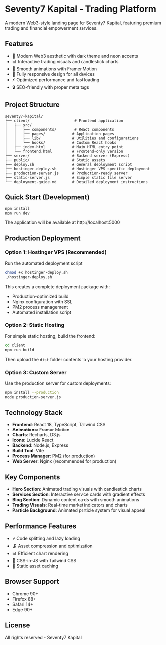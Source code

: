 # Seventy7 Kapital - Trading Platform

A modern Web3-style landing page for Seventy7 Kapital, featuring premium trading and financial empowerment services.

## Features

- 🎯 Modern Web3 aesthetic with dark theme and neon accents
- 📊 Interactive trading visuals and candlestick charts
- 🚀 Smooth animations with Framer Motion
- 📱 Fully responsive design for all devices
- ⚡ Optimized performance and fast loading
- 🔒 SEO-friendly with proper meta tags

## Project Structure

```
seventy7-kapital/
├── client/                    # Frontend application
│   ├── src/
│   │   ├── components/        # React components
│   │   ├── pages/            # Application pages
│   │   ├── lib/              # Utilities and configurations
│   │   └── hooks/            # Custom React hooks
│   ├── index.html            # Main HTML entry point
│   └── frontend.html         # Frontend-only version
├── server/                   # Backend server (Express)
├── public/                   # Static assets
├── deploy.sh                 # General deployment script
├── hostinger-deploy.sh       # Hostinger VPS specific deployment
├── production-server.js      # Production-ready server
├── static-server.js          # Simple static file server
└── deployment-guide.md       # Detailed deployment instructions
```

## Quick Start (Development)

```bash
npm install
npm run dev
```

The application will be available at http://localhost:5000

## Production Deployment

### Option 1: Hostinger VPS (Recommended)

Run the automated deployment script:

```bash
chmod +x hostinger-deploy.sh
./hostinger-deploy.sh
```

This creates a complete deployment package with:
- Production-optimized build
- Nginx configuration with SSL
- PM2 process management
- Automated installation script

### Option 2: Static Hosting

For simple static hosting, build the frontend:

```bash
cd client
npm run build
```

Then upload the `dist` folder contents to your hosting provider.

### Option 3: Custom Server

Use the production server for custom deployments:

```bash
npm install --production
node production-server.js
```

## Technology Stack

- **Frontend**: React 18, TypeScript, Tailwind CSS
- **Animations**: Framer Motion
- **Charts**: Recharts, D3.js
- **Icons**: Lucide React
- **Backend**: Node.js, Express
- **Build Tool**: Vite
- **Process Manager**: PM2 (for production)
- **Web Server**: Nginx (recommended for production)

## Key Components

- **Hero Section**: Animated trading visuals with candlestick charts
- **Services Section**: Interactive service cards with gradient effects
- **Blog Section**: Dynamic content cards with smooth animations
- **Trading Visuals**: Real-time market indicators and charts
- **Particle Background**: Animated particle system for visual appeal

## Performance Features

- ⚡ Code splitting and lazy loading
- 🗜️ Asset compression and optimization
- 📊 Efficient chart rendering
- 🎨 CSS-in-JS with Tailwind CSS
- 💾 Static asset caching

## Browser Support

- Chrome 90+
- Firefox 88+
- Safari 14+
- Edge 90+

## License

All rights reserved - Seventy7 Kapital